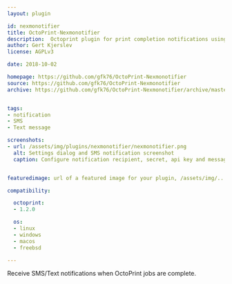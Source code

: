 ```yaml
---
layout: plugin

id: nexmonotifier
title: OctoPrint-Nexmonotifier
description:  Octoprint plugin for print completion notifications using Nexmo SMS gateway
author: Gert Kjerslev
license: AGPLv3

date: 2018-10-02

homepage: https://github.com/gfk76/OctoPrint-Nexmonotifier
source: https://github.com/gfk76/OctoPrint-Nexmonotifier
archive: https://github.com/gfk76/OctoPrint-Nexmonotifier/archive/master.zip


tags:
- notification
- SMS
- Text message

screenshots:
- url: /assets/img/plugins/nexmonotifier/nexmonotifier.png
  alt: Settings dialog and SMS notification screenshot
  caption: Configure notification recipient, secret, api key and message.


featuredimage: url of a featured image for your plugin, /assets/img/...

compatibility:

  octoprint:
  - 1.2.0

  os:
  - linux
  - windows
  - macos
  - freebsd

---
```


Receive SMS/Text notifications when OctoPrint jobs are complete.
